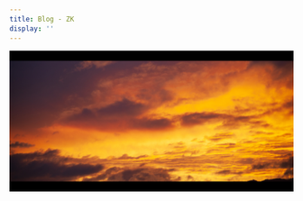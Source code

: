 ```yaml
---
title: Blog - ZK
display: ''
---
```


<SubNav/>

![blog](/blog.jpg)

<ClientOnly>
  <Plum/>
</ClientOnly>

<ListPosts />
